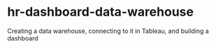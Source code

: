 # hr-dashboard-data-warehouse
Creating a data warehouse, connecting to it in Tableau, and building a dashboard
